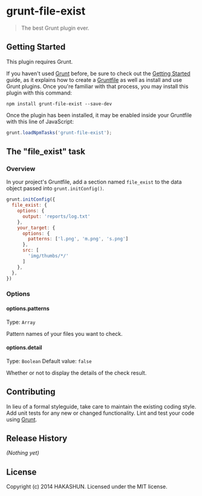 # grunt-file-exist

> The best Grunt plugin ever.

## Getting Started
This plugin requires Grunt.

If you haven't used [Grunt](http://gruntjs.com/) before, be sure to check out the [Getting Started](http://gruntjs.com/getting-started) guide, as it explains how to create a [Gruntfile](http://gruntjs.com/sample-gruntfile) as well as install and use Grunt plugins. Once you're familiar with that process, you may install this plugin with this command:

```shell
npm install grunt-file-exist --save-dev
```

Once the plugin has been installed, it may be enabled inside your Gruntfile with this line of JavaScript:

```js
grunt.loadNpmTasks('grunt-file-exist');
```

## The "file_exist" task

### Overview
In your project's Gruntfile, add a section named `file_exist` to the data object passed into `grunt.initConfig()`.

```js
grunt.initConfig({
  file_exist: {
    options: {
      output: 'reports/log.txt'
    },
    your_target: {
      options: {
        patterns: ['l.png', 'm.png', 's.png']
      },
      src: [
        'img/thumbs/*/'
      ]
    },
  },
})
```

### Options

#### options.patterns
Type: `Array`

Pattern names of your files you want to check.

#### options.detail
Type: `Boolean`
Default value: `false`

Whether or not to display the details of the check result.

## Contributing
In lieu of a formal styleguide, take care to maintain the existing coding style. Add unit tests for any new or changed functionality. Lint and test your code using [Grunt](http://gruntjs.com/).

## Release History
_(Nothing yet)_

## License
Copyright (c) 2014 HAKASHUN. Licensed under the MIT license.
